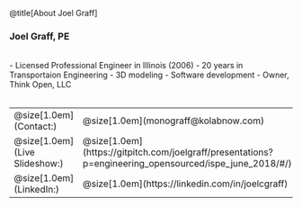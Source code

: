 @title[About Joel Graff]
### Joel Graff, PE
<br>
- Licensed Professional Engineer in Illinois (2006)
- 20 years in Transportaion Engineering
- 3D modeling
- Software development
- Owner, Think Open, LLC
<br><br>
<table width=100%>
    <tr class = "links" width=100%>
        <td>@size[1.0em](Contact:)</td> 
        <td>@size[1.0em](monograff@kolabnow.com)</td>
    </tr>
    <tr class = "links" width=100%>
        <td>@size[1.0em](Live Slideshow:)</td>
        <td>@size[1.0em](https://gitpitch.com/joelgraff/presentations?p=engineering_opensourced/ispe_june_2018/#/)</td>
    </tr>
    <tr class = "links" width=100%>
        <td>@size[1.0em](LinkedIn:)</td>
        <td>@size[1.0em](https://linkedin.com/in/joelcgraff)</td>
    </tr>
</table>